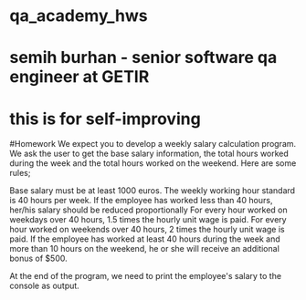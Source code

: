 # qa_academy_hws

# semih burhan - senior software qa engineer at GETIR

# this is for self-improving

#Homework
We expect you to develop a weekly salary calculation program. We ask the user to get the base salary information, the total hours worked during the week and the total hours worked on the weekend. Here are some rules;

Base salary must be at least 1000 euros.
The weekly working hour standard is 40 hours per week.
If the employee has worked less than 40 hours, her/his salary should be reduced proportionally
For every hour worked on weekdays over 40 hours, 1.5 times the hourly unit wage is paid.
For every hour worked on weekends over 40 hours, 2 times the hourly unit wage is paid.
If the employee has worked at least 40 hours during the week and more than 10 hours on the weekend, he or she will receive an additional bonus of $500.

At the end of the program, we need to print the employee's salary to the console as output.
